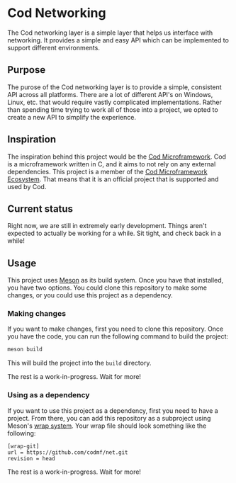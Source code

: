 # Cod Networking
The Cod networking layer is a simple layer that helps us interface with networking.
It provides a simple and easy API which can be implemented to support different environments.

## Purpose
The purose of the Cod networking layer is to provide a simple, consistent API across all platforms.
There are a lot of different API's on Windows, Linux, etc. that would require vastly complicated implementations.
Rather than spending time trying to work all of those into a project, we opted to create a new API to simplify the experience.

## Inspiration
The inspiration behind this project would be the [Cod Microframework](https://github.com/codmf/cod).
Cod is a microframework written in C, and it aims to not rely on any external dependencies.
This project is a member of the [Cod Microframework Ecosystem](https://github.com/codmf).
That means that it is an official project that is supported and used by Cod.

## Current status
Right now, we are still in extremely early development.
Things aren't expected to actually be working for a while.
Sit tight, and check back in a while!

## Usage
This project uses [Meson](https://mesonbuild.com/) as its build system.
Once you have that installed, you have two options.
You could clone this repository to make some changes, or you could use this project as a dependency.

### Making changes
If you want to make changes, first you need to clone this repository.
Once you have the code, you can run the following command to build the project:

```cmd
meson build
```
This will build the project into the `build` directory.

The rest is a work-in-progress.
Wait for more!

### Using as a dependency
If you want to use this project as a dependency, first you need to have a project.
From there, you can add this repository as a subproject using Meson's [wrap system](https://mesonbuild.com/Wrap-dependency-system-manual.html).
Your wrap file should look something like the following:

```
[wrap-git]
url = https://github.com/codmf/net.git
revision = head
```

The rest is a work-in-progress.
Wait for more!
